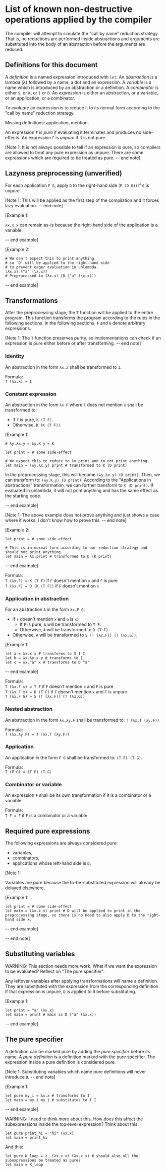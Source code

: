 # List of known non-destructive operations applied by the compiler

The compiler will attempt to simulate the "call by name" reduction strategy. That is, no reductions are performed inside abstractions and arguments are substituted into the body of an abstraction before the arguments are reduced.

## Definitions for this document

A *definition* is a named expression introduced with `let`. An *abstraction* is a lambda (λ) followed by a name, a dot and an expression. A *variable* is a name which is introduced by an abstraction or a definition. A *combinator* is either `S`, or `K`, or `I` or `D`. An *expression* is either an abstraction, or a variable, or an application, or a combinator.

To *evaluate* an expression is to reduce it to its normal form according to the "call by name" reduction strategy.

Missing definitions: application, mention.

An expression `F` is *pure* if evaluating it terminates and produces no side-effects. An expression `F` is *unpure* if it is not pure.

[Note 1: It is not always possible to tell if an expression is pure, so compilers are allowed to treat any pure expression as unpure. There are some expressions which are required to be treated as pure. -- end note]

## Lazyness preprocessing (unverified)

For each application `F G`, apply `D` to the right-hand side (`F (D G)`) if `G` is unpure.

[Note 1: This will be applied as the first step of the compilation and it forces lazy evaluation. -- end note]

[Example 1:

`λx.x x` can remain as-is because the right-hand side of the application is a variable.

-- end example]

[Example 2:
```
# We don't expect this to print anything,
# so `D` will be applied to the right-hand side
# to prevent eager evaluation in unlambda.
(λx.x) ("a" (\x.x))
# Preprocessed to (λx.x) (D ("a" (\x.x)))
```
-- end example]

## Transformations

After the preprocessing stage, the `T` function will be applied to the entire program. This function transforms the program according to the rules in the following sections. In the following sections, `F` and `G` denote arbitrary expressions.

[Note 1: The `T` function preserves purity, so implementations can check if an expression is pure either before or after transforming. -- end note]

### Identity

An abstraction in the form `λx.x` shall be transformed to `I`.

Formula: \
`T (λx.x) = I`

### Constant expression

An abstraction in the form `λx.F` where `F` does not mention `x` shall be transformed to:
- If `F` is pure, `K (T F)`.
- Otherwise, `D (K (T F))`.

[Example 1:
```
# λy.λx.y = λy.K y = K

let print = # some side-effect

# We expect this to reduce to λx.print and to not print anything.
let main = (λy.λx.y) print # transformed to K (D print)
```

In the preprocessing stage, this will become `(λy.λx.y) (D print)`. Then, we can transform to: `(λy.K y) (D print)`. According to the "Applications in abstractions" transformation, we can further transform to `K (D print)`. If evaluated in unlambda, it will not print anything and has the same effect as the starting code.

-- end example]

[Note 1: The above example does not prove anything and just shows a case where it works. I don't know how to prove this. -- end note]

[Example 2:
```
let print = # some side-effect

# This is in normal form according to our reduction strategy and should not print anything.
let main = λx.print # transformed to D (K print)
```
-- end example]

Formula: \
`T (λx.F) = K (T F)` if `F` doesn't mention `x` and `F` is pure \
`T (λx.F) = D (K (T F))` if `F` doesn't mention `x`

### Application in abstraction

For an abstraction `A` in the form `λx.F G`:
- If `F` doesn't mention `x` and `G` is `x`:
    - If `F` is pure, `A` will be transformed to `T F`.
    - Otherwise, `A` will be transformed to `D (T F)`.
- Otherwise, `A` will be transformed to `S (T (λx.F)) (T (λx.G))`.

[Example 1:
```
let a = λx.x x # transforms to S I I
let b = λx.λy.x y # transforms to I
let c = λx."a" x # transforms to D "a"
```
-- end example]

Formula: \
`T (λx.F x) = T F` if `F` doesn't mention `x` and `F` is pure \
`T (λx.F x) = D (T F)` if `F` doesn't mention `x` and `F` is unpure \
`T (λx.F G) = S (T (λx.F)) (T (λx.G))`

### Nested abstraction

An abstraction in the form `λx.λy.F` shall be transformed to: `T (λx.T (λy.F))`

Formula: \
`T (λx.λy.F) = T (λx.T (λy.F))`

### Application

An application in the form `F G` shall be transformed to: `(T F) (T G)`.

Formula: \
`T (F G) = (T F) (T G)`

### Combinator or variable

An expression `F` shall be its own transformation if it is a combinator or a variable.

Formula: \
`T F = F` if `F` is a combinator or a variable

## Required pure expressions

The following expressions are always considered pure:
- variables,
- combinators,
- applications whose left-hand side is `D`.
<!-- - expressions inside pure definitions. -->

[Note 1:

Variables are pure because the to-be-substituted expression will already be delayed elsewhere.

[Example 1:
```
let print = # some side-effect
let main = (λx.x x) print # D will be applied to print in the preprocessing stage, so there is no need to also apply D to the right-hand side x.
```
-- end example]

-- end note]

## Substituting variables

WARNING: This section needs more work. What if we want the expression to be evaluated? Reflect on "The pure specifier".

Any leftover variables after applying transformations will name a definition. They are substituted with the expression from the corresponding definition. If that expression is unpure, `D` is applied to it before substituting.

[Example 1:
```
let print = "a" (λx.x)
let main = print # main is D ("a" (λx.x))
```
-- end example]

## The pure specifier

A definition can be marked pure by adding the *pure specifier* before its name. A *pure definition* is a definition marked with the pure specifier. The expression inside a pure definition is considered pure.

[Note 1: Substituting variables which name pure definitions will never introduce `D`. -- end note]

[Example 1:
```
let pure my_i = λx.x # transforms to I
let main = my_i my_i # substitutes to I I
```
-- end example]

WARNING: I need to think more about this. How does this affect the subexpressions inside the top-level expression?
Think about this:
```
let pure print_hi = "hi" (λx.x)
let main = print_hi
```
And this:
```
let pure K_loop = λ_.(λx.x x) (λx.x x) # should also all the subexpressions be treated as pure?
let main = K_loop
```
